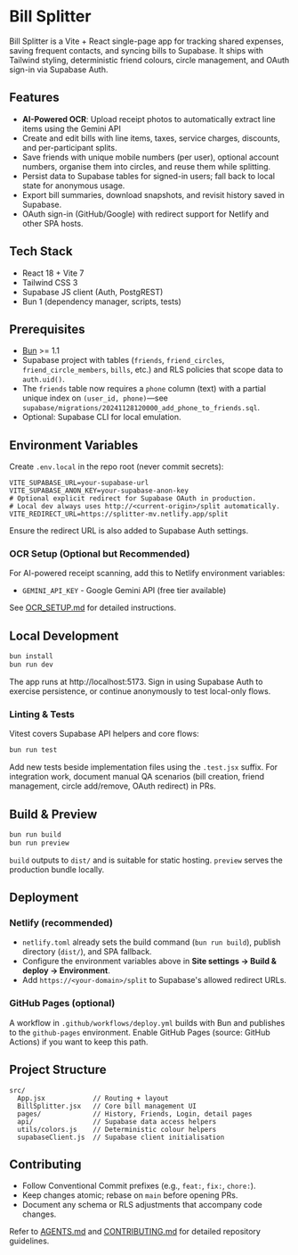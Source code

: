 # Bill Splitter

Bill Splitter is a Vite + React single-page app for tracking shared expenses, saving frequent contacts, and syncing bills to Supabase. It ships with Tailwind styling, deterministic friend colours, circle management, and OAuth sign-in via Supabase Auth.

## Features

- **AI-Powered OCR**: Upload receipt photos to automatically extract line items using the Gemini API
- Create and edit bills with line items, taxes, service charges, discounts, and per-participant splits.
- Save friends with unique mobile numbers (per user), optional account numbers, organise them into circles, and reuse them while splitting.
- Persist data to Supabase tables for signed-in users; fall back to local state for anonymous usage.
- Export bill summaries, download snapshots, and revisit history saved in Supabase.
- OAuth sign-in (GitHub/Google) with redirect support for Netlify and other SPA hosts.

## Tech Stack

- React 18 + Vite 7
- Tailwind CSS 3
- Supabase JS client (Auth, PostgREST)
- Bun 1 (dependency manager, scripts, tests)

## Prerequisites

- [Bun](https://bun.sh/) >= 1.1
- Supabase project with tables (`friends`, `friend_circles`, `friend_circle_members`, `bills`, etc.) and RLS policies that scope data to `auth.uid()`.
- The `friends` table now requires a `phone` column (text) with a partial unique index on `(user_id, phone)`—see `supabase/migrations/20241128120000_add_phone_to_friends.sql`.
- Optional: Supabase CLI for local emulation.

## Environment Variables

Create `.env.local` in the repo root (never commit secrets):

```
VITE_SUPABASE_URL=your-supabase-url
VITE_SUPABASE_ANON_KEY=your-supabase-anon-key
# Optional explicit redirect for Supabase OAuth in production.
# Local dev always uses http://<current-origin>/split automatically.
VITE_REDIRECT_URL=https://splitter-mv.netlify.app/split
```

Ensure the redirect URL is also added to Supabase Auth settings.

### OCR Setup (Optional but Recommended)

For AI-powered receipt scanning, add this to Netlify environment variables:

- `GEMINI_API_KEY` - Google Gemini API (free tier available)

See [OCR_SETUP.md](OCR_SETUP.md) for detailed instructions.

## Local Development

```bash
bun install
bun run dev
```

The app runs at http://localhost:5173. Sign in using Supabase Auth to exercise persistence, or continue anonymously to test local-only flows.

### Linting & Tests

Vitest covers Supabase API helpers and core flows:

```bash
bun run test
```

Add new tests beside implementation files using the `.test.jsx` suffix. For integration work, document manual QA scenarios (bill creation, friend management, circle add/remove, OAuth redirect) in PRs.

## Build & Preview

```bash
bun run build
bun run preview
```

`build` outputs to `dist/` and is suitable for static hosting. `preview` serves the production bundle locally.

## Deployment

### Netlify (recommended)

- `netlify.toml` already sets the build command (`bun run build`), publish directory (`dist/`), and SPA fallback.
- Configure the environment variables above in **Site settings → Build & deploy → Environment**.
- Add `https://<your-domain>/split` to Supabase's allowed redirect URLs.

### GitHub Pages (optional)

A workflow in `.github/workflows/deploy.yml` builds with Bun and publishes to the `github-pages` environment. Enable GitHub Pages (source: GitHub Actions) if you want to keep this path.

## Project Structure

```
src/
  App.jsx            // Routing + layout
  BillSplitter.jsx   // Core bill management UI
  pages/             // History, Friends, Login, detail pages
  api/               // Supabase data access helpers
  utils/colors.js    // Deterministic colour helpers
  supabaseClient.js  // Supabase client initialisation
```

## Contributing

- Follow Conventional Commit prefixes (e.g., `feat:`, `fix:`, `chore:`).
- Keep changes atomic; rebase on `main` before opening PRs.
- Document any schema or RLS adjustments that accompany code changes.

Refer to [AGENTS.md](AGENTS.md) and [CONTRIBUTING.md](CONTRIBUTING.md) for detailed repository guidelines.
